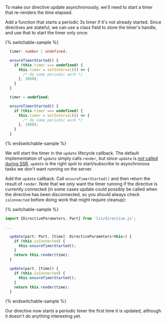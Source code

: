 To make our directive update asynchronously, we'll need to start a timer that
re-renders the time elapsed.

Add a function that starts a periodic 3s timer if it's not already started.
Since directives are stateful, we can use a class field to store the timer's
handle, and use that to start the timer only once:

{% switchable-sample %}

```ts
  timer: number | undefined;

  ensureTimerStarted() {
    if (this.timer === undefined) {
      this.timer = setInterval(() => {
        /* do some periodic work */
      }, 3000);
    }
  }
```

```js
  timer = undefined;

  ensureTimerStarted() {
    if (this.timer === undefined) {
      this.timer = setInterval(() => {
        /* do some periodic work */
      }, 1000);
    }
  }
```

{% endswitchable-sample %}


We will start the timer in the `update` lifecycle callback.  The default
implementation of `update` simply calls `render`, but since `update` is [_not_
called during
SSR](https://lit.dev/docs/templates/custom-directives/#differences-between-update()-and-render()),
`update` is the right spot to start/subscribe to asynchronous tasks we don't
want running on the server.

Add the `update` callback. Call `ensureTimerStarted()` and then return the
result of `render`. Note that we only want the timer running if the directive is
currently connected (in some cases update could possibly be called when the
directive has been disconnected, so you should always check `isConnected` before
doing work that might require cleanup):

{% switchable-sample %}

```ts
import {DirectiveParameters, Part} from 'lit/directive.js';

...

  update(part: Part, [time]: DirectiveParameters<this>) {
    if (this.isConnected) {
      this.ensureTimerStarted();
    }
    return this.render(time);
  }
```

```js
  update(part, [time]) {
    if (this.isConnected) {
      this.ensureTimerStarted();
    }
    return this.render(time);
  }
```

{% endswitchable-sample %}

Our directive now starts a periodic timer the first time it is updated,
although it doesn't do anything interesting yet.
